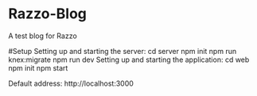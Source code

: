 # Razzo-Blog
A test blog for Razzo

#Setup
Setting up and starting the server:
cd server
npm init
npm run knex:migrate
npm run dev
Setting up and starting the application:
cd web
npm init
npm start

Default address: http://localhost:3000